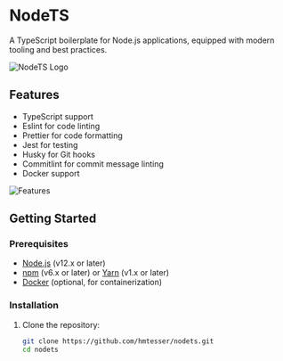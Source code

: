 # NodeTS

A TypeScript boilerplate for Node.js applications, equipped with modern tooling and best practices.

![NodeTS Logo](./images/logo.png)

## Features

- TypeScript support
- Eslint for code linting
- Prettier for code formatting
- Jest for testing
- Husky for Git hooks
- Commitlint for commit message linting
- Docker support

![Features](./images/features.png)

## Getting Started

### Prerequisites

- [Node.js](https://nodejs.org/) (v12.x or later)
- [npm](https://www.npmjs.com/) (v6.x or later) or [Yarn](https://yarnpkg.com/) (v1.x or later)
- [Docker](https://www.docker.com/) (optional, for containerization)

### Installation

1. Clone the repository:

   ```bash
   git clone https://github.com/hmtesser/nodets.git
   cd nodets
